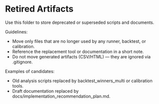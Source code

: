 # Retired Artifacts

Use this folder to store deprecated or superseded scripts and documents.

Guidelines:
- Move only files that are no longer used by any runner, backtest, or calibration.
- Reference the replacement tool or documentation in a short note.
- Do not move generated artifacts (CSV/HTML) — they are ignored via .gitignore.

Examples of candidates:
- Old analysis scripts replaced by backtest_winners_multi or calibration tools.
- Draft documentation replaced by docs/implementation_recommendation_plan.md.

